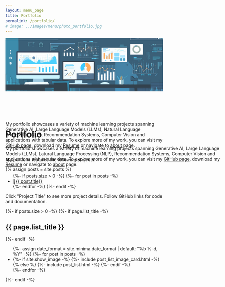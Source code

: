 ```yaml
---
layout: menu_page
title: Portfolio
permalink: /portfolio/
# image: ../images/menu/photo_portfolio.jpg
---
```


<meta charset="UTF-8">

<!-- <img src="../images/menu/RajeshProfilePic2.jpg" style="width:0%; height:0%; top:0; bottom:0"> -->

<div class="container">
  <div style="width:100%;height:0; padding-top:50%; overflow: hidden; position:relative;">
    <img src="../images/menu/photo_portfolio.jpg" style="width:100%; opacity:0.8; position:absolute; top:0; left:0">
  </div>  
  <div class="content" style="position:absolute;">
    <h1>Portfolio</h1>
    <p><span class="cover-desc">My portfolio showcases a variety of machine learning projects spanning Generative AI, Large Language Models (LLMs), Latural Language Processing (NLP), Recommendation Systems, Computer Vision and applications with tabular data. To explore more of my work, you can visit my <a href="https://github.com/vrajeshtrichy">GitHub page</a>, download my <a href="http://127.0.0.1:4000/cv.pdf">Resume</a> or navigate to <a href="http://127.0.0.1:4000/about/">about</a> page.</span></p>
  </div>
</div>

<p><span class="page-desc">My portfolio showcases a variety of machine learning projects spanning Generative AI, Large Language Models (LLMs), Natural Language Processing (NLP), Recommendation Systems, Computer Vision and applications with tabular data. To explore more of my work, you can visit my <a href="https://github.com/vrajeshtrichy">GitHub page</a>, download my <a href="http://127.0.0.1:4000/cv.pdf">Resume</a> or navigate to <a href="http://127.0.0.1:4000/about/">about</a> page.</span></p>


<!----------------------------------------------------------------------------->

<script src="{{ base.url | prepend: site.url }}/assets/js/read_more.js"></script>
<script src="{{ base.url | prepend: site.url }}/assets/js/accordion.js"></script>

<hr style="height:1px; visibility:hidden;" />

<div style="font-size: 100%;">

  <p>My portfolio features the following projects:</p>

  {% assign posts = site.posts %}

  <ul style="margin-top: -10px;">
  {%- if posts.size > 0 -%}
    {%- for post in posts -%}
    <li>🤖<a href="#{{ post.project_id}}">{{ post.title}} </a></li>
    {%- endfor -%}
  {%- endif -%}
  </ul>

  <p>Click "Project Title" to see more project details. Follow GitHub links for code and documentation.</p>

</div>

<!----------------------------------------------------------------------------->




{%- if posts.size > 0 -%}
  {%- if page.list_title -%}
    <h2 class="post-list-heading">{{ page.list_title }}</h2>
  {%- endif -%}
  <ul class="post-list">
    {%- assign date_format = site.minima.date_format | default: "%b %-d, %Y" -%}
    {%- for post in posts -%}
    <li>
      <a id='{{ post.project_id }}'></a>
      {%- if site.show_image -%}
          {%- include post_list_image_card.html -%}
      {% else %}
          {%- include post_list.html -%}
      {%- endif -%}
    </li>
    {%- endfor -%}
  </ul>
{%- endif -%}